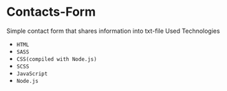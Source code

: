 # Contacts-Form
Simple contact form that shares information into txt-file
Used Technologies
- `HTML`
- `SASS`
- `CSS(compiled with Node.js)`
- `SCSS`
- `JavaScript`
- `Node.js`
